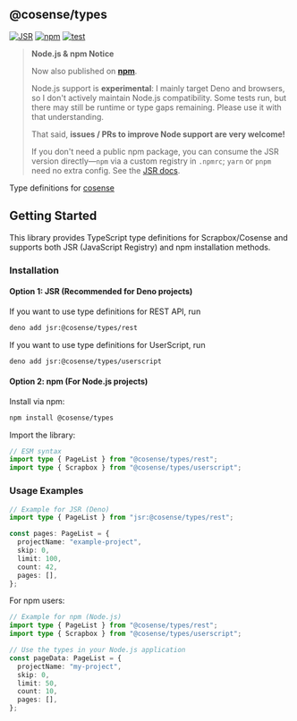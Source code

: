 ## @cosense/types

[![JSR](https://jsr.io/badges/@cosense/types)](https://jsr.io/@cosense/types)
[![npm](https://img.shields.io/npm/v/@cosense/types)](https://www.npmjs.com/package/@cosense/types)
[![test](https://github.com/scrapbox-jp/types/workflows/ci/badge.svg)](https://github.com/scrapbox-jp/types/actions?query=workflow%3Aci)

> **Node.js & npm Notice**
>
> Now also published on **[npm](https://www.npmjs.com/package/@cosense/types)**.
>
> Node.js support is **experimental**: I mainly target Deno and browsers, so I
> don't actively maintain Node.js compatibility. Some tests run, but there may
> still be runtime or type gaps remaining. Please use it with that
> understanding.
>
> That said, **issues / PRs to improve Node support are very welcome!**
>
> If you don't need a public npm package, you can consume the JSR version
> directly—`npm` via a custom registry in `.npmrc`; `yarn` or `pnpm` need no
> extra config. See the
> [JSR docs](https://jsr.io/docs/using-packages#adding-a-package).

Type definitions for [cosense](https://cosen.se)

## Getting Started

This library provides TypeScript type definitions for Scrapbox/Cosense and
supports both JSR (JavaScript Registry) and npm installation methods.

### Installation

#### Option 1: JSR (Recommended for Deno projects)

If you want to use type definitions for REST API, run

```bash
deno add jsr:@cosense/types/rest
```

If you want to use type definitions for UserScript, run

```bash
deno add jsr:@cosense/types/userscript
```

#### Option 2: npm (For Node.js projects)

Install via npm:

```bash
npm install @cosense/types
```

Import the library:

```typescript ignore
// ESM syntax
import type { PageList } from "@cosense/types/rest";
import type { Scrapbox } from "@cosense/types/userscript";
```

### Usage Examples

```typescript ignore
// Example for JSR (Deno)
import type { PageList } from "jsr:@cosense/types/rest";

const pages: PageList = {
  projectName: "example-project",
  skip: 0,
  limit: 100,
  count: 42,
  pages: [],
};
```

For npm users:

```typescript ignore
// Example for npm (Node.js)
import type { PageList } from "@cosense/types/rest";
import type { Scrapbox } from "@cosense/types/userscript";

// Use the types in your Node.js application
const pageData: PageList = {
  projectName: "my-project",
  skip: 0,
  limit: 50,
  count: 10,
  pages: [],
};
```
